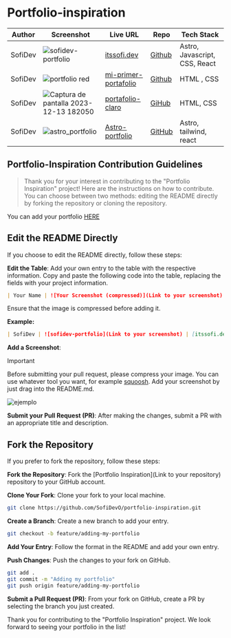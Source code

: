 # Portfolio-inspiration

| Author  | Screenshot                                                                                                                    | Live URL                                                                 | Repo                                                          | Tech Stack                    |
| ------- | ----------------------------------------------------------------------------------------------------------------------------- | ------------------------------------------------------------------------ | ------------------------------------------------------------- | ----------------------------- |
| SofiDev | ![sofidev-portfolio](https://github.com/SofiDevO/portfolio-inspiration/assets/102200061/2051a823-69dc-4067-b315-ced94d240a87) | [itssofi.dev](https://itssofi.dev/)                                      | [Github](https://github.com/SofiDevO/sofidev-portfolio-astro) | Astro, Javascript, CSS, React |
| SofiDev | ![portfolio red](https://github.com/SofiDevO/portfolio-inspiration/assets/102200061/4d437b01-baa2-41b9-9e03-c6b7aaf78344)     | [mi-primer-portafolio](https://sofidevo.github.io/mi-primer-portafolio/) | [Github](https://github.com/SofiDevO/mi-primer-portafolio)    | HTML , CSS   |
| SofiDev|![Captura de pantalla 2023-12-13 182050](https://github.com/SofiDevO/portfolio-inspiration/assets/102200061/d4dac231-9754-404e-b499-ffb562404c8e) |   [portafolio-claro](https://sofidevo.github.io/portafolio-claro/) |[GiHub](https://github.com/SofiDevO/portafolio-claro) | HTML, CSS|
| SofiDev| ![astro_portfolio](https://github.com/SofiDevO/portfolio-inspiration/assets/102200061/7ac0fa64-41ee-45ca-93db-b664de510876)|[Astro-portfolio](https://portfoli-sofidev-astro.vercel.app/) |[GitHub](https://github.com/SofiDevO/template-astro-portfolio) |Astro, tailwind, react |





## Portfolio-Inspiration Contribution Guidelines

> Thank you for your interest in contributing to the "Portfolio Inspiration" project! Here are the instructions on how to contribute. You can choose between two methods: editing the README directly by forking the repository or cloning the repository.

You can add your portfolio [HERE](https://github.com/SofiDevO/portfolio-inspiration)

## Edit the README Directly

If you choose to edit the README directly, follow these steps:

 **Edit the Table**: Add your own entry to the table with the respective information. Copy and paste the following code into the table, replacing the fields with your project information.

   ```markdown
   | Your Name | ![Your Screenshot (compressed)](Link to your screenshot) | [Your Portfolio URL](Link to your portfolio) | [GitHub Link to Your Repository](Link to your repository) | Technologies Used |
   ```

   Ensure that the image is compressed before adding it.

   **Example:**

   ```markdown
   | SofiDev | ![sofidev-portfolio](Link to your screenshot) | [itssofi.dev](https://itssofi.dev/) | [GitHub](https://github.com/SofiDevO/sofidev-portfolio-astro) | Astro, Javascript, CSS, React |
   ```

 **Add a Screenshot**:
 >[!IMPORTANT]
> Before submitting your pull request, please compress your image. You can use whatever tool you want, for example [squoosh](https://squoosh.app/). Add your screenshot by just drag into the README.md.

![ejemplo](https://github.com/SofiDevO/portfolio-inspiration/assets/102200061/e22aee88-d824-4c98-8af8-93294a00f868)

 **Submit your Pull Request (PR)**: After making the changes, submit a PR with an appropriate title and description.

## Fork the Repository

If you prefer to fork the repository, follow these steps:

 **Fork the Repository**: Fork the [Portfolio Inspiration](Link to your repository) repository to your GitHub account.

 **Clone Your Fork**: Clone your fork to your local machine.

   ```bash
   git clone https://github.com/SofiDevO/portfolio-inspiration.git
   ```

 **Create a Branch**: Create a new branch to add your entry.

   ```bash
   git checkout -b feature/adding-my-portfolio
   ```

 **Add Your Entry**: Follow the format in the README and add your own entry.

 **Push Changes**: Push the changes to your fork on GitHub.

   ```bash
   git add .
   git commit -m "Adding my portfolio"
   git push origin feature/adding-my-portfolio
   ```

**Submit a Pull Request (PR)**: From your fork on GitHub, create a PR by selecting the branch you just created.

Thank you for contributing to the "Portfolio Inspiration" project. We look forward to seeing your portfolio in the list!
